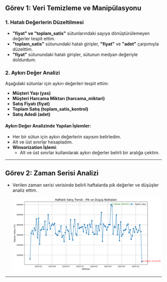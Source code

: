 ## Görev 1: Veri Temizleme ve Manipülasyonu

### 1. Hatalı Değerlerin Düzeltilmesi
- **"fiyat" ve "toplam_satis"** sütunlarındaki sayıya dönüştürülemeyen değerler tespit ettim.
- **"toplam_satis"** sütunundaki hatalı girişler, **"fiyat"** ve **"adet"** çarpımıyla düzelttim.
- **"fiyat"** sütunundaki hatalı girişler, sütunun medyan değeriyle doldurdum.

### 2. Aykırı Değer Analizi
Aşağıdaki sütunlar için aykırı değerleri tespit ettim:
- **Müşteri Yaşı (yas)**
- **Müşteri Harcama Miktarı (harcama_miktari)**
- **Satış Fiyatı (fiyat)**
- **Toplam Satış (toplam_satis_kontrol)**
- **Satış Adedi (adet)**

#### Aykırı Değer Analizinde Yapılan İşlemler:
- Her bir sütun için aykırı değerlerin sayısını belirledim.
- Alt ve üst sınırlar hesapladım.
- **Winsorization İşlemi**:
  - Alt ve üst sınırlar kullanılarak aykırı değerler belirli bir aralığa çektim.

---

## Görev 2: Zaman Serisi Analizi

- Verilen zaman serisi verisinde belirli haftalarda pik değerler ve düşüşler analiz ettim.

  ![Haftalık Satış Trendi](https://github.com/selvataas/Patika_NewMind_AI_Task/blob/master/Haftal%C4%B1k%20Sat%C4%B1%C5%9F%20Trendi%20-%20Pik%20ve%20D%C3%BC%C5%9F%C3%BC%C5%9F%20Noktalar%C4%B1.png)


---
